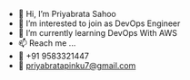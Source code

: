 - 👋 Hi, I’m Priyabrata Sahoo
- 👀 I’m interested to join as DevOps Engineer
- 🌱 I’m currently learning DevOps With AWS
- 📫 Reach me ...
- 📱 +91 9583321447
- 📧 priyabratapinku7@gmail.com

<!---
priyabrata-pinku/priyabrata-pinku is a ✨ special ✨ repository because its `README.md` (this file) appears on your GitHub profile.
You can click the Preview link to take a look at your changes.
--->
